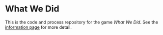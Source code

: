 # What We Did

This is the code and process repository for the game *What We Did*. See the [information page](info/) for more detail.
